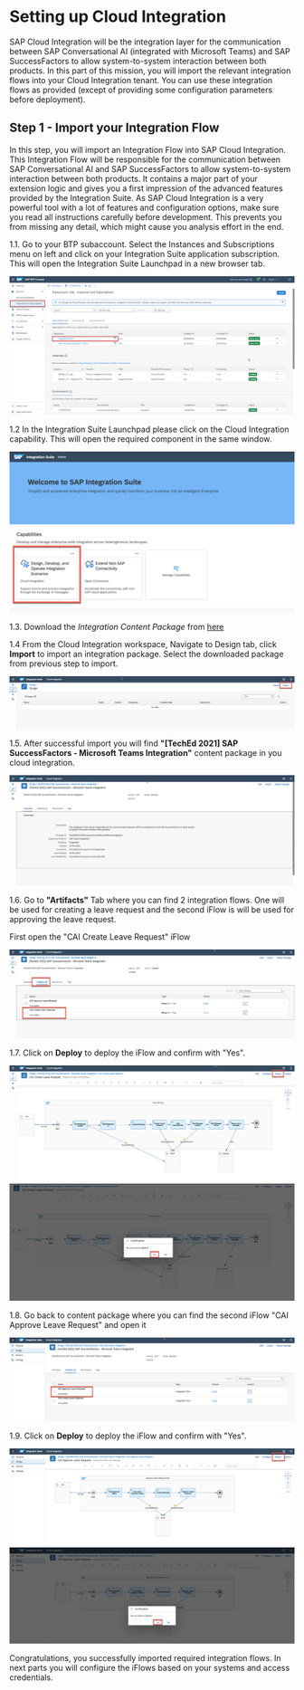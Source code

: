 # Setting up Cloud Integration

SAP Cloud Integration will be the integration layer for the communication between SAP Conversational AI (integrated with Microsoft Teams) and SAP SuccessFactors to allow system-to-system interaction between both products. In this part of this mission, you will import the relevant integration flows into your Cloud Integration tenant. You can use these integration flows as provided (except of providing some configuration parameters before deployment).

## Step 1 - Import your Integration Flow
In this step, you will import an Integration Flow into SAP Cloud Integration. This Integration Flow will be responsible for the communication between SAP Conversational AI and SAP SuccessFactors to allow system-to-system interaction between both products. It contains a major part of your extension logic and gives you a first impression of the advanced features provided by the Integration Suite. As SAP Cloud Integration is a very powerful tool with a lot of features and configuration options, make sure you read all instructions carefully before development. This prevents you from missing any detail, which might cause you analysis effort in the end.

1.1. Go to your BTP subaccount. Select the Instances and Subscriptions menu on left and click on your Integration Suite application subscription. This will open the Integration Suite Launchpad in a new browser tab.

![Open Cloud Integration](./images/cif_0010.png) 


1.2 In the Integration Suite Launchpad please click on the Cloud Integration capability. This will open the required component in the same window.

![Open Cloud Integration](./images/cif_0020.png) 

1.3. Download the *Integration Content Package* from [here](https://github.tools.sap/btp-use-case-factory/btp-extend-workflow-cai-msteams/raw/cloudintegration/Part1-CloudIntegration/files/integrationcontent.zip)


1.4 From the Cloud Integration workspace, Navigate to Design tab, click **Import** to import an integration package. Select the downloaded package from previous step to import.

![Import iFlow](./images/cif_0040.png) 

1.5. After successful import you will find **"[TechEd 2021] SAP SuccessFactors - Microsoft Teams Integration"** content package in you cloud integration.

![Import iFlow](./images/cif_0050.png) 

1.6. Go to **"Artifacts"** Tab where you can find 2 integration flows. One will be used for creating a leave request and the second iFlow is will be used for approving the leave request.

First open the "CAI Create Leave Request" iFlow

![CAI Create Leave Request](./images/cif_0060.png) 


1.7. Click on **Deploy** to deploy the iFlow and confirm with "Yes".

![Deploy the iFlow](./images/cif_0070.png) 
![Deploy the iFlow](./images/cif_0070_2.png) 

1.8. Go back to content package where you can find the second iFlow "CAI Approve Leave Request" and open it


![CAI Approve Leave Request](./images/cif_0080.png) 

1.9. Click on **Deploy** to deploy the iFlow and confirm with "Yes". 


![Deploy the iFlow](./images/cif_0090.png) 
![Deploy the iFlow](./images/cif_0090_2.png) 


Congratulations, you successfully imported required integration flows. In next parts you will configure the iFlows based on your systems and access credentials.
